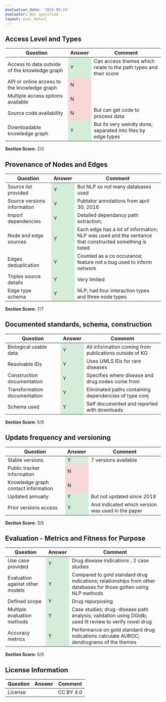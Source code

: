 ```yaml
---
evaluation_date: '2025-08-23'
evaluator: Not specified
layout: eval_detail
---
```


## Access Level and Types
<div class="table-responsive">
<table class="table table-striped">
<thead><tr><th>Question</th><th>Answer</th><th>Comment</th></tr></thead><tbody>
<tr><td>Access to data outside of the knowledge graph</td><td style="background-color:#d4edda;">Y</td><td>Can access themes which relate to the path types and their score</td></tr>
<tr><td>API or online access to the knowledge graph</td><td style="background-color:#f8d7da;">N</td><td></td></tr>
<tr><td>Multiple access options available</td><td style="background-color:#f8d7da;">N</td><td></td></tr>
<tr><td>Source code availability</td><td style="background-color:#f8d7da;">N</td><td>But can get code to process data</td></tr>
<tr><td>Downloadable knowledge graph</td><td style="background-color:#d4edda;">Y</td><td>But its very weirdly done; separated into files by edge types</td></tr>
</tbody></table></div>
<p><strong>Section Score:</strong> 2/5</p>

## Provenance of Nodes and Edges
<div class="table-responsive">
<table class="table table-striped">
<thead><tr><th>Question</th><th>Answer</th><th>Comment</th></tr></thead><tbody>
<tr><td>Source list provided</td><td style="background-color:#d4edda;">Y</td><td>But NLP so not many databases used</td></tr>
<tr><td>Source versions information</td><td style="background-color:#d4edda;">Y</td><td>Pubtator annotations from april 30, 2016</td></tr>
<tr><td>Import dependencies</td><td style="background-color:#d4edda;">Y</td><td>Detailed dependancy path extraction;</td></tr>
<tr><td>Node and edge sources</td><td style="background-color:#d4edda;">Y</td><td>Each edge has a lot of information; NLP was used and the sentance that constructed something is listed</td></tr>
<tr><td>Edges deduplication</td><td style="background-color:#d4edda;">Y</td><td>Counted as a co occurance; feature not a bug used to inform network</td></tr>
<tr><td>Triples source details</td><td style="background-color:#d4edda;">Y</td><td>Very limited</td></tr>
<tr><td>Edge type schema</td><td style="background-color:#d4edda;">Y</td><td>NLP; had four interaction types and three node types</td></tr>
</tbody></table></div>
<p><strong>Section Score:</strong> 7/7</p>

## Documented standards, schema, construction
<div class="table-responsive">
<table class="table table-striped">
<thead><tr><th>Question</th><th>Answer</th><th>Comment</th></tr></thead><tbody>
<tr><td>Biological usable data</td><td style="background-color:#d4edda;">Y</td><td>All information coming from publications outside of KG</td></tr>
<tr><td>Resolvable IDs</td><td style="background-color:#d4edda;">Y</td><td>Uses UMLS IDs for rare diseases</td></tr>
<tr><td>Construction documentation</td><td style="background-color:#d4edda;">Y</td><td>Specifies where disease and drug nodes come from</td></tr>
<tr><td>Transformation documentation</td><td style="background-color:#d4edda;">Y</td><td>Eliminated paths containing dependencies of type conj</td></tr>
<tr><td>Schema used</td><td style="background-color:#d4edda;">Y</td><td>Self documented and reported with downloads</td></tr>
</tbody></table></div>
<p><strong>Section Score:</strong> 5/5</p>

## Update frequency and versioning
<div class="table-responsive">
<table class="table table-striped">
<thead><tr><th>Question</th><th>Answer</th><th>Comment</th></tr></thead><tbody>
<tr><td>Stable versions</td><td style="background-color:#d4edda;">Y</td><td>7 versions available</td></tr>
<tr><td>Public tracker information</td><td style="background-color:#f8d7da;">N</td><td></td></tr>
<tr><td>Knowledge graph contact information</td><td style="background-color:#f8d7da;">N</td><td></td></tr>
<tr><td>Updated annually</td><td style="background-color:#d4edda;">Y</td><td>But not updated since 2019</td></tr>
<tr><td>Prior versions access</td><td style="background-color:#d4edda;">Y</td><td>And indicated which version was used in the paper</td></tr>
</tbody></table></div>
<p><strong>Section Score:</strong> 3/5</p>

## Evaluation - Metrics and Fitness for Purpose
<div class="table-responsive">
<table class="table table-striped">
<thead><tr><th>Question</th><th>Answer</th><th>Comment</th></tr></thead><tbody>
<tr><td>Use case provided</td><td style="background-color:#d4edda;">Y</td><td>Drug disease indications ; 2 case studies</td></tr>
<tr><td>Evaluation against other models</td><td style="background-color:#d4edda;">Y</td><td>Compared to gold standard drug indications; relationships from other databases for those gotten using NLP methods</td></tr>
<tr><td>Defined scope</td><td style="background-color:#d4edda;">Y</td><td>Drug repurposing</td></tr>
<tr><td>Multiple evaluation methods</td><td style="background-color:#d4edda;">Y</td><td>Case studies; drug-disease path analysis; validation using DGIdb; used lit review to verify novel drug</td></tr>
<tr><td>Accuracy metrics</td><td style="background-color:#d4edda;">Y</td><td>Performance on gold standard drug indications calculate AUROC; dendrograms of the themes</td></tr>
</tbody></table></div>
<p><strong>Section Score:</strong> 5/5</p>

## License Information
<div class="table-responsive">
<table class="table table-striped">
<thead><tr><th>Question</th><th>Answer</th><th>Comment</th></tr></thead><tbody>
<tr><td>License</td><td></td><td>CC BY 4.0</td></tr>
</tbody></table></div>


